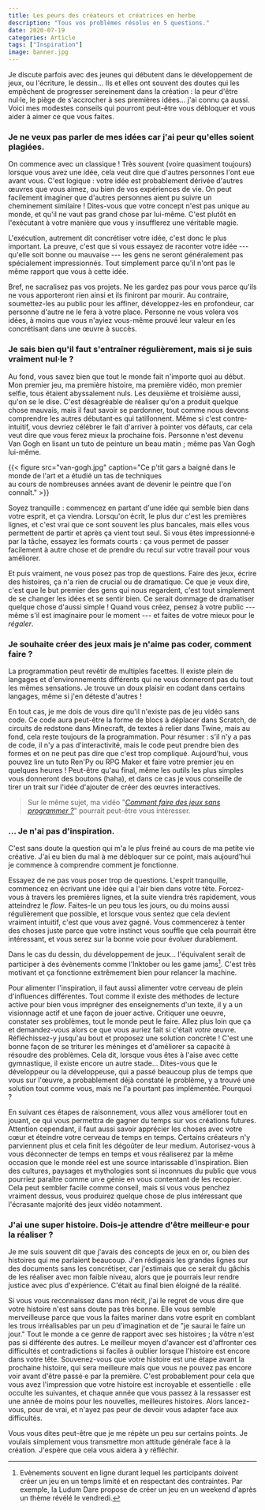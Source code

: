 ```yaml
---
title: Les peurs des créateurs et créatrices en herbe
description: "Tous vos problèmes résolus en 5 questions."
date: 2020-07-19
categories: Article
tags: ["Inspiration"]
image: banner.jpg
---
```


Je discute parfois avec des jeunes qui débutent dans le développement de jeux, ou l'écriture, le dessin... Ils et elles ont souvent des doutes qui les empêchent de progresser sereinement dans la création : la peur d'être nul·le, le piège de s'accrocher à ses premières idées... j'ai connu ça aussi. Voici mes modestes conseils qui pourront peut-être vous débloquer et vous aider à aimer ce que vous faites.

<!--more-->

### Je ne veux pas parler de mes idées car j'ai peur qu'elles soient plagiées.

On commence avec un classique ! Très souvent (voire quasiment toujours) lorsque vous avez une idée, cela veut dire que d'autres personnes l'ont eue avant vous. C'est logique : votre idée est probablement dérivée d'autres œuvres que vous aimez, ou bien de vos expériences de vie. On peut facilement imaginer que d'autres personnes aient pu suivre un cheminement similaire ! Dites-vous que votre concept n'est pas unique au monde, et qu'il ne vaut pas grand chose par lui-même. C'est plutôt en l'exécutant à votre manière que vous y insufflerez une véritable magie.

L'exécution, autrement dit concrétiser votre idée, c'est donc le plus important. La preuve, c'est que si vous essayez de raconter votre idée --- qu'elle soit bonne ou mauvaise --- les gens ne seront généralement pas spécialement impressionnés. Tout simplement parce qu'il n'ont pas le même rapport que vous à cette idée.

Bref, ne sacralisez pas vos projets. Ne les gardez pas pour vous parce qu'ils ne vous apporteront rien ainsi et ils finiront par mourir. Au contraire, soumettez-les au public pour les affiner, développez-les en profondeur, car personne d'autre ne le fera à votre place. Personne ne vous volera vos idées, à moins que vous n'ayiez vous-même prouvé leur valeur en les concrétisant dans une œuvre à succès.

### Je sais bien qu'il faut s'entraîner régulièrement, mais si je suis vraiment nul·le ?

Au fond, vous savez bien que tout le monde fait n'importe quoi au début. Mon premier jeu, ma première histoire, ma première vidéo, mon premier selfie, tous étaient abyssalement nuls. Les deuxième et troisième aussi, qu'on se le dise. C'est désagréable de réaliser qu'on a produit quelque chose mauvais, mais il faut savoir se pardonner, tout comme nous devons comprendre les autres débutant·es qui tatillonnent. Même si c'est contre-intuitif, vous devriez célébrer le fait d'arriver à pointer vos défauts, car cela veut dire que vous ferez mieux la prochaine fois. Personne n'est devenu Van Gogh en lisant un tuto de peinture un beau matin ; même pas Van Gogh lui-même.

{{< figure src="van-gogh.jpg" caption="Ce p'tit gars a baigné dans le monde de l'art et a étudié un tas de techniques<br>au cours de nombreuses années avant de devenir le peintre que l'on connaît." >}}

Soyez tranquille : commencez en partant d'une idée qui semble bien dans votre esprit, et ça viendra. Lorsqu'on écrit, le plus dur c'est les premières lignes, et c'est vrai que ce sont souvent les plus bancales, mais elles vous permettent de partir et après ça vient tout seul. Si vous êtes impressionné·e par la tâche, essayez les formats courts : ça vous permet de passer facilement à autre chose et de prendre du recul sur votre travail pour vous améliorer.

Et puis vraiment, ne vous posez pas trop de questions. Faire des jeux, écrire des histoires, ça n'a rien de crucial ou de dramatique. Ce que je veux dire, c'est que le but premier des gens qui nous regardent, c'est tout simplement de se changer les idées et se sentir bien. Ce serait dommage de dramatiser quelque chose d'aussi simple ! Quand vous créez, pensez à votre public --- même s'il est imaginaire pour le moment --- et faites de votre mieux pour le *régaler*.

### Je souhaite créer des jeux mais je n'aime pas coder, comment faire ?

La programmation peut revêtir de multiples facettes. Il existe plein de langages et d'environnements différents qui ne vous donneront pas du tout les mêmes sensations. Je trouve un doux plaisir en codant dans certains langages, même si j'en déteste d'autres !

En tout cas, je me dois de vous dire qu'il n'existe pas de jeu vidéo sans code. Ce code aura peut-être la forme de blocs à déplacer dans Scratch, de circuits de redstone dans Minecraft, de textes à relier dans Twine, mais au fond, cela reste toujours de la programmation. Pour résumer : s'il n'y a pas de code, il n'y a pas d'interactivité, mais le code peut prendre bien des formes et on ne peut pas dire que c'est trop compliqué. Aujourd'hui, vous pouvez lire un tuto Ren'Py ou RPG Maker et faire votre premier jeu en quelques heures ! Peut-être qu'au final, même les outils les plus simples vous donneront des boutons (haha), et dans ce cas je vous conseille de tirer un trait sur l'idée d'ajouter de créer des œuvres interactives.

> Sur le même sujet, ma vidéo "*[Comment faire des jeux sans programmer ?](https://www.youtube.com/watch?v=AAp3cNlJxCw)*" pourrait peut-être vous intéresser.

### ... Je n'ai pas d'inspiration.

C'est sans doute la question qui m'a le plus freiné au cours de ma petite vie créative. J'ai eu bien du mal à me débloquer sur ce point, mais aujourd'hui je commence à comprendre comment je fonctionne.

Essayez de ne pas vous poser trop de questions. L'esprit tranquille, commencez en écrivant une idée qui a l'air bien dans votre tête. Forcez-vous à travers les premières lignes, et la suite viendra très rapidement, vous atteindrez le *flow*. Faites-le un peu tous les jours, ou du moins aussi régulièrement que possible, et lorsque vous sentez que cela devient vraiment intuitif, c'est que vous avez gagné. Vous commencerez à tenter des choses juste parce que votre instinct vous souffle que cela pourrait être intéressant, et vous serez sur la bonne voie pour évoluer durablement.

Dans le cas du dessin, du développement de jeux... l'équivalent serait de participer à des évènements comme l'Inktober ou les game jams[^jam]. C'est très motivant et ça fonctionne extrêmement bien pour relancer la machine.

[^jam]: Evènements souvent en ligne durant lequel les participants doivent créer un jeu en un temps limité et en respectant des contraintes. Par exemple, la Ludum Dare propose de créer un jeu en un weekend d'après un thème révélé le vendredi.

Pour alimenter l'inspiration, il faut aussi alimenter votre cerveau de plein d'influences différentes. Tout comme il existe des méthodes de lecture active pour bien vous imprégner des enseignements d'un texte, il y a un visionnage actif et une façon de jouer active. Critiquer une oeuvre, constater ses problèmes, tout le monde peut le faire. Allez plus loin que ça et demandez-vous alors ce que vous auriez fait si c'était *votre* œuvre. Réfléchissez-y jusqu'au bout et proposez une solution concrète ! C'est une bonne façon de se triturer les méninges et d'améliorer sa capacité à résoudre des problèmes. Cela dit, lorsque vous êtes à l'aise avec cette gymnastique, il existe encore un autre stade... Dites-vous que le développeur ou la développeuse, qui a passé beaucoup plus de temps que vous sur l'œuvre, a probablement déjà constaté le problème, y a trouvé une solution tout comme vous, mais ne l'a pourtant pas implémentée. Pourquoi ?

En suivant ces étapes de raisonnement, vous allez vous améliorer tout en jouant, ce qui vous permettra de gagner du temps sur vos créations futures. Attention cependant, il faut aussi savoir apprécier les choses avec votre cœur et éteindre votre cerveau de temps en temps. Certains créateurs n'y parviennent plus et cela finit les dégoûter de leur medium. Autorisez-vous à vous déconnecter de temps en temps et vous réaliserez par la même occasion que le monde réel est une source intarissable d'inspiration. Bien des cultures, paysages et mythologies sont si inconnues du public que vous pourriez paraître comme un·e génie en vous contentant de les recopier. Cela peut sembler facile comme conseil, mais si vous vous penchez vraiment dessus, vous produirez quelque chose de plus intéressant que l'écrasante majorité des jeux vidéo notamment.

### J'ai une super histoire. Dois-je attendre d'être meilleur·e pour la réaliser ?

Je me suis souvent dit que j'avais des concepts de jeux en or, ou bien des histoires qui me parlaient beaucoup. J'en rédigeais les grandes lignes sur des documents sans les concrétiser, car j'estimais que ce serait du gâchis de les réaliser avec mon faible niveau, alors que je pourrais leur rendre justice avec plus d'expérience. C'était au final bien éloigné de la réalité.

Si vous vous reconnaissez dans mon récit, j'ai le regret de vous dire que votre histoire n'est sans doute pas très bonne. Elle vous semble merveilleuse parce que vous la faites mariner dans votre esprit en comblant les trous irréalisables par un peu d'imagination et de "je saurai le faire un jour." Tout le monde a ce genre de rapport avec ses histoires ; la vôtre n'est pas si différente des autres. Le meilleur moyen d'avancer est d'affronter ces difficultés et contradictions si faciles à oublier lorsque l'histoire est encore dans votre tête. Souvenez-vous que votre histoire est une étape avant la prochaine histoire, qui sera meilleure mais que vous ne pouvez pas encore voir avant d'être passé·e par la première. C'est probablement pour cela que vous avez l'impression que votre histoire est incroyable et essentielle : elle occulte les suivantes, et chaque année que vous passez à la ressasser est une année de moins pour les nouvelles, meilleures histoires. Alors lancez-vous, pour de vrai, et n'ayez pas peur de devoir vous adapter face aux difficultés.

Vous vous dites peut-être que je me répète un peu sur certains points. Je voulais simplement vous transmettre mon attitude générale face à la création. J'espère que cela vous aidera à y réfléchir.

